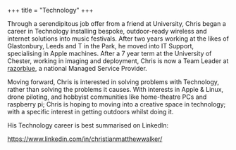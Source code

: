 +++
title = "Technology"
+++

Through a serendipitous job offer from a friend at University, Chris began a career in Technology installing bespoke, outdoor-ready wireless and internet solutions into music festivals. After two years working at the likes of Glastonbury, Leeds and T in the Park, he moved into IT Support, specialising in Apple machines. After a 7 year term at the University of Chester, working in imaging and deployment, Chris is now a Team Leader at [razorblue](https://www.razorblue.com/), a national Managed Service Provider.

Moving forward, Chris is interested in solving problems with Technology, rather than solving the problems it causes. With interests in Apple & Linux, drone piloting, and hobbyist communities like home-theatre PCs and raspberry pi; Chris is hoping to moving into a creative space in technology; with a specific interest in getting outdoors whilst doing it.

His Technology career is best summarised on LinkedIn:

https://www.linkedin.com/in/christianmatthewwalker/
